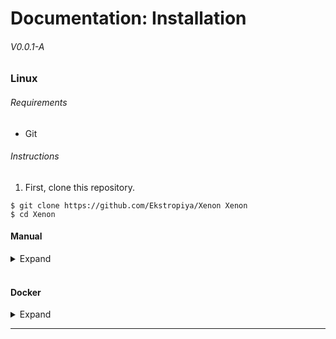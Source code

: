 # Documentation: Installation
###### V0.0.1-A

### Linux

###### Requirements

- Git

###### Instructions

1. First, clone this repository.

```
$ git clone https://github.com/Ekstropiya/Xenon Xenon
$ cd Xenon
```

#### Manual

<details>
<summary>Expand</summary>

###### Requirements

- A PostgreSQL database.
- NodeJS and NPM.

###### Instructions

2. Create a user to run the app on.

```
# adduser xenon
Adding user `xenon' ...
Adding new group `xenon' (1003) ...
Adding new user `test' (1003) with group `xenon' ...
Creating home directory `/home/xenon' ...
Copying files from `/etc/skel' ...
New password: 
Retype new password: 
passwd: password updated successfully
Changing the user information for test
Enter the new value, or press ENTER for the default
	Full Name []: 
	Room Number []: 
	Work Phone []: 
	Home Phone []: 
	Other []: 
Is the information correct? [Y/n] Y
```

3. Move the cloned repository to the new users home directory.

```
# mv path/to/repository /home/xenon/app
```

4. Duplicate ``ormconfig.json.example``.

```
# cd /home/xenon/app
# cp ormconfig.json.example ormconfig.json
```

5. Configure ``ormconfig.json`` and ``config.js``.

###### ormconfig.json
```json
{
    "type": "postgres",
    "host": "YOUR HOSTNAME",
    "port": 5432,
    "username": "YOUR USERNAME",
    "password": "YOUR PASSWORD",
    "database": "YOUR DATABASE",
    "synchronize": true,
    "logging": false, // Enable if you want to see the statements executed.
    "entities": [
        "./**/*.entity.js"
    ]
}
```

Since we're not using Docker, uncomment the bottom ``module.exports`` and comment out the top one.
###### config.js
```javascript
// module.exports = {
//     "container": true,
//     "ssl": {
//         "use": false,
//         "cert": "",
//         "key": "",
//     },
//     "address": {
//         "range": process.env["XENON_ADDR_RANGE"],
//         "port": process.env["XENON_ADDR_PORT"],
//     },
//     "logging": {
//         "console": process.env["XENON_LOG_CONSOLE"],
//         "database": process.env["XENON_LOG_DATABASE"],
//     },
// }

// Uncomment if not using docker.
module.exports = {
    "container": false, // Don't change.
    "ssl": {
        "use": true, // Whether or not to use SSL. If you use a reverse proxy *with* SSL, you'll want this enabled. Otherwise, disable it.
        "cert": "ssl.cert", // Path to SSL certificate in xenon/ssl directory.
        "key": "ssl.key", // Path to SSL key in xenon/ssl directory.
    },
    "address": {
        "range": "0.0.0.0", // Which address range to listen on.
        "port": "80", // Which port to listen on.
    },
    "logging": {
        "console": true, // Whether or not to log basic request information to console.
        "database": true, // Whether or not to log all request information to the database.
    },
}
```

6. Install NPM dependencies and build project.

```
# npm install
# npm run build
```

Now all you need to do to run is:

```
# npm run start
```

and if you want to exit the terminal:

```
# npm run start &
# disown
```

7. Install systemd unit file (optional).

```
# cp ./xenon.service /etc/systemd/system
```

Now you should be able to launch Xenon from systemd:

```
# systemctl enable xenon
# systemctl start xenon
```
</details>
<br/>

#### Docker

<details>
<summary>Expand</summary>

###### Requirements

- Docker

###### Instructions

2. Set configuration options **(optional)**.

```
$ export OPTION=VALUE
```

###### Available Options

|                 Name | Type    | Description                                                                                       |
| -------------------: | :------ | ------------------------------------------------------------------------------------------------- |
|  ``LOGGING_CONSOLE`` | Boolean | Whether or not to log basic request information to the console.                                   |
| ``LOGGING_DATABASE`` | Boolean | Whether or not to log all request information to the database.                                    |
|          ``DB_PORT`` | Integer | Which port to expose the database on.                                                             |
|      ``DB_PASSWORD`` | String  | Postgres user password for database. Defaults to 'postgres'.                                      |
|         ``APP_PORT`` | Integer | Which port to expose the website on.                                                              |
|          ``USE_SSL`` | Boolean | Whether or not to use SSL. If you have a reverse proxy with SSL for this, it needs to be enabled. |

1. Deploy the Docker composition.

```
$ docker-compose -f path/to/repository/docker-compose.yml
```

The app should now be exposed on ``0.0.0.0:7000`` or your configured port.
</details>

---